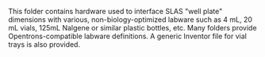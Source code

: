 This folder contains hardware used to interface SLAS "well plate" dimensions with various, non-biology-optimized labware such as 4 mL, 20 mL vials, 125mL Nalgene or similar plastic bottles, etc.  Many folders provide Opentrons-compatible labware definitions.  A generic Inventor file for vial trays is also provided.